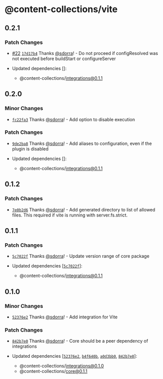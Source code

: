 # @content-collections/vite

## 0.2.1

### Patch Changes

- [#22](https://github.com/sdorra/content-collections/pull/22) [`17d17b4`](https://github.com/sdorra/content-collections/commit/17d17b4461d7877ce2301ecbca426520e86b8445) Thanks [@sdorra](https://github.com/sdorra)! - Do not proceed if configResolved was not executed before buildStart or configureServer

- Updated dependencies []:
  - @content-collections/integrations@0.1.1

## 0.2.0

### Minor Changes

- [`fc22fa3`](https://github.com/sdorra/content-collections/commit/fc22fa384ae06ddd9f8a6ca52ced369f26f15d23) Thanks [@sdorra](https://github.com/sdorra)! - Add option to disable execution

### Patch Changes

- [`9de2ba8`](https://github.com/sdorra/content-collections/commit/9de2ba8b34a90d4e70a5f9a3dfd8bb2ced370adb) Thanks [@sdorra](https://github.com/sdorra)! - Add aliases to configuration, even if the plugin is disabled

- Updated dependencies []:
  - @content-collections/integrations@0.1.1

## 0.1.2

### Patch Changes

- [`7e0b2d6`](https://github.com/sdorra/content-collections/commit/7e0b2d621f2ab9c1244558ce1c36fe94e08dfdff) Thanks [@sdorra](https://github.com/sdorra)! - Add generated directory to list of allowed files. This required if vite is running with server.fs.strict.

## 0.1.1

### Patch Changes

- [`5c7022f`](https://github.com/sdorra/content-collections/commit/5c7022f630a9194ff5579f792c06dcca31611cd5) Thanks [@sdorra](https://github.com/sdorra)! - Update version range of core package

- Updated dependencies [[`5c7022f`](https://github.com/sdorra/content-collections/commit/5c7022f630a9194ff5579f792c06dcca31611cd5)]:
  - @content-collections/integrations@0.1.1

## 0.1.0

### Minor Changes

- [`52376e2`](https://github.com/sdorra/content-collections/commit/52376e2d7b5dff5c2376da57f76b273ef07e2af4) Thanks [@sdorra](https://github.com/sdorra)! - Add integration for Vite

### Patch Changes

- [`842b7e0`](https://github.com/sdorra/content-collections/commit/842b7e0b221172eef51e203a833fbc256af4b501) Thanks [@sdorra](https://github.com/sdorra)! - Core should be a peer dependency of integrations

- Updated dependencies [[`52376e2`](https://github.com/sdorra/content-collections/commit/52376e2d7b5dff5c2376da57f76b273ef07e2af4), [`b4f640b`](https://github.com/sdorra/content-collections/commit/b4f640b26f18dbe9eb8b3913428010194d918ad1), [`a0d3bb0`](https://github.com/sdorra/content-collections/commit/a0d3bb0103371809a41bffd23f4dc5a43b474e4e), [`842b7e0`](https://github.com/sdorra/content-collections/commit/842b7e0b221172eef51e203a833fbc256af4b501)]:
  - @content-collections/integrations@0.1.0
  - @content-collections/core@0.1.1
